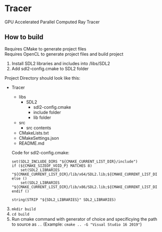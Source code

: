 # Tracer

GPU Accelerated Parallel Computed Ray Tracer

## How to build

Requires CMake to generate project files  
Requires OpenCL to generate project files and build project


1. Install SDL2 libraries and includes into /libs/SDL2
2. Add sdl2-config.cmake to SDL2 folder  


Project Directory should look like this:    
* Tracer   
   * libs  
     * SDL2  
       * sdl2-config.cmake  
       * include folder  
       * lib folder  
   * src
     * src contents  
   * CMakeLists.txt  
   * CMakeSettings.json  
   * README.md   



    Code for sdl2-config.cmake:   
    ```
    set(SDL2_INCLUDE_DIRS "${CMAKE_CURRENT_LIST_DIR}/include")
    if (${CMAKE_SIZEOF_VOID_P} MATCHES 8)
        set(SDL2_LIBRARIES "${CMAKE_CURRENT_LIST_DIR}/lib/x64/SDL2.lib;${CMAKE_CURRENT_LIST_DIR}/lib/x64/SDL2main.lib")
    else ()
        set(SDL2_LIBRARIES "${CMAKE_CURRENT_LIST_DIR}/lib/x86/SDL2.lib;${CMAKE_CURRENT_LIST_DIR}/lib/x86/SDL2main.lib")
    endif ()

    string(STRIP "${SDL2_LIBRARIES}" SDL2_LIBRARIES)
    ```


3. `mkdir build`
4. `cd build`
5. Run cmake command with generator of choice and specificying the path to source as `..` (Example: `cmake .. -G "Visual Studio 16 2019"`)
